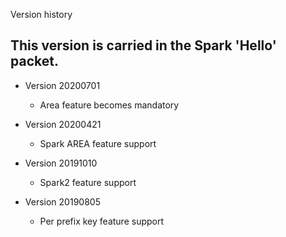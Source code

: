 Version history

This version is carried in the Spark 'Hello' packet.
--------------------------------------------------------------------------------
* Version 20200701
  - Area feature becomes mandatory

* Version 20200421
  - Spark AREA feature support

* Version  20191010
  - Spark2 feature support

* Version  20190805
  - Per prefix key feature support
